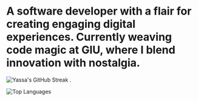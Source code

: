 # A software developer with a flair for creating engaging digital experiences. Currently weaving code magic at GIU, where I blend innovation with nostalgia.



![Yassa's GitHub Streak](https://github-readme-streak-stats.herokuapp.com/?user=Yassa122&theme=dark&background=000000)  . 

![Top Languages](https://github-readme-stats.vercel.app/api/top-langs/?username=Yassa122&layout=compact)
